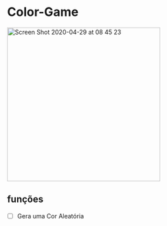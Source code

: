 # Color-Game
<img width="356" alt="Screen Shot 2020-04-29 at 08 45 23" src="https://user-images.githubusercontent.com/62367544/80592489-e9c1b380-89f5-11ea-86ee-d51cbf2924ec.png">

## funções
 - [ ] Gera uma Cor Aleatória
